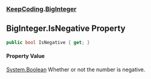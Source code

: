 ### [KeepCoding](KeepCoding.md 'KeepCoding').[BigInteger](KeepCoding_BigInteger.md 'KeepCoding.BigInteger')
## BigInteger.IsNegative Property
```csharp
public bool IsNegative { get; }
```
#### Property Value
[System.Boolean](https://docs.microsoft.com/en-us/dotnet/api/System.Boolean 'System.Boolean')
Whether or not the number is negative.  
